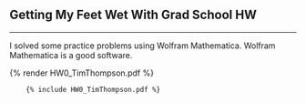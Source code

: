 ## Getting My Feet Wet With Grad School HW

---
I solved some practice problems using Wolfram Mathematica. Wolfram Mathematica is a good software.

{% render HW0_TimThompson.pdf %}

```liquid
    {% include HW0_TimThompson.pdf %}
```
